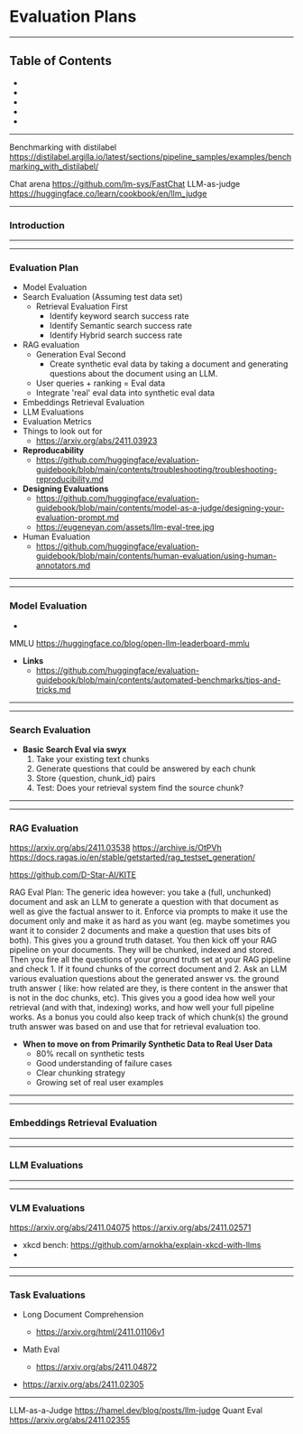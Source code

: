 # Evaluation Plans

----------------------------------------------------------------------------------------------------------------
## Table of Contents
- []()
- []()
- []()
- []()
- []()
----------------------------------------------------------------------------------------------------------------


Benchmarking with distilabel
    https://distilabel.argilla.io/latest/sections/pipeline_samples/examples/benchmarking_with_distilabel/


Chat arena
    https://github.com/lm-sys/FastChat
LLM-as-judge
    https://huggingface.co/learn/cookbook/en/llm_judge



----------------------------------------------------------------------------------------------------------------
### Introduction

----------------------------------------------------------------------------------------------------------------


----------------------------------------------------------------------------------------------------------------
### Evaluation Plan
- Model Evaluation
- Search Evaluation (Assuming test data set)
  - Retrieval Evaluation First
    - Identify keyword search success rate
    - Identify Semantic search success rate
    - Identify Hybrid search success rate
- RAG evaluation
  - Generation Eval Second
    - Create synthetic eval data by taking a document and generating questions about the document using an LLM.
  - User queries + ranking = Eval data
  - Integrate 'real' eval data into synthetic eval data
- Embeddings Retrieval Evaluation
- LLM Evaluations
- Evaluation Metrics
- Things to look out for
  - https://arxiv.org/abs/2411.03923
- **Reproducability**
  - https://github.com/huggingface/evaluation-guidebook/blob/main/contents/troubleshooting/troubleshooting-reproducibility.md
- **Designing Evaluations**
  - https://github.com/huggingface/evaluation-guidebook/blob/main/contents/model-as-a-judge/designing-your-evaluation-prompt.md
  - https://eugeneyan.com/assets/llm-eval-tree.jpg
- Human Evaluation
  - https://github.com/huggingface/evaluation-guidebook/blob/main/contents/human-evaluation/using-human-annotators.md
----------------------------------------------------------------------------------------------------------------


----------------------------------------------------------------------------------------------------------------
### Model Evaluation
- 
MMLU
    https://huggingface.co/blog/open-llm-leaderboard-mmlu

- **Links**
  - https://github.com/huggingface/evaluation-guidebook/blob/main/contents/automated-benchmarks/tips-and-tricks.md


----------------------------------------------------------------------------------------------------------------


----------------------------------------------------------------------------------------------------------------
### Search Evaluation

- **Basic Search Eval via swyx**
  1. Take your existing text chunks
  2. Generate questions that could be answered by each chunk
  3. Store {question, chunk_id} pairs
  4. Test: Does your retrieval system find the source chunk?

----------------------------------------------------------------------------------------------------------------



----------------------------------------------------------------------------------------------------------------
### RAG Evaluation
https://arxiv.org/abs/2411.03538
https://archive.is/OtPVh
https://docs.ragas.io/en/stable/getstarted/rag_testset_generation/

https://github.com/D-Star-AI/KITE

RAG Eval Plan:
    The generic idea however: you take a (full, unchunked) document and ask an LLM to generate a question with that document as well as give the factual answer to it. Enforce via prompts to make it use the document only and make it as hard as you want (eg. maybe sometimes you want it to consider 2 documents and make a question that uses bits of both). This gives you a ground truth dataset.
    You then kick off your RAG pipeline on your documents. They will be chunked, indexed and stored. Then you fire all the questions of your ground truth set at your RAG pipeline and check 1. If it found chunks of the correct document and 2. Ask an LLM various evaluation questions about the generated answer vs. the ground truth answer ( like: how related are they, is there content in the answer that is not in the doc chunks, etc).
    This gives you a good idea how well your retrieval (and with that, indexing) works, and how well your full pipeline works. As a bonus you could also keep track of which chunk(s) the ground truth answer was based on and use that for retrieval evaluation too. 


- **When to move on from Primarily Synthetic Data to Real User Data**
    - 80% recall on synthetic tests
    - Good understanding of failure cases
    - Clear chunking strategy
    - Growing set of real user examples

----------------------------------------------------------------------------------------------------------------


----------------------------------------------------------------------------------------------------------------
### Embeddings Retrieval Evaluation


----------------------------------------------------------------------------------------------------------------


----------------------------------------------------------------------------------------------------------------
### LLM Evaluations


----------------------------------------------------------------------------------------------------------------


----------------------------------------------------------------------------------------------------------------
### VLM Evaluations
https://arxiv.org/abs/2411.04075
https://arxiv.org/abs/2411.02571


- xkcd bench: https://github.com/arnokha/explain-xkcd-with-llms
- 
----------------------------------------------------------------------------------------------------------------



----------------------------------------------------------------------------------------------------------------
### Task Evaluations

- Long Document Comprehension
  - https://arxiv.org/html/2411.01106v1
- Math Eval
  - https://arxiv.org/abs/2411.04872



- https://arxiv.org/abs/2411.02305

----------------------------------------------------------------------------------------------------------------

LLM-as-a-Judge
  https://hamel.dev/blog/posts/llm-judge
Quant Eval
https://arxiv.org/abs/2411.02355


